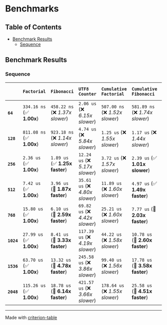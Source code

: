 # Benchmarks

## Table of Contents

- [Benchmark Results](#benchmark-results)
    - [Sequence](#sequence)

## Benchmark Results

### Sequence

|            | `Factorial`               | `Fibonacci`                      | `UTF8 Counter`                   | `Cumulative Factorial`           | `Cumulative Fibonacci`           | `Cumulative UTF8 Counter`           |
|:-----------|:--------------------------|:---------------------------------|:---------------------------------|:---------------------------------|:---------------------------------|:----------------------------------- |
| **`64`**   | `334.16 ns` (✅ **1.00x**) | `458.22 ns` (❌ *1.37x slower*)   | `2.06 us` (❌ *6.15x slower*)     | `507.00 ns` (❌ *1.52x slower*)   | `581.89 ns` (❌ *1.74x slower*)   | `2.21 us` (❌ *6.60x slower*)        |
| **`128`**  | `811.08 ns` (✅ **1.00x**) | `923.18 ns` (❌ *1.14x slower*)   | `4.74 us` (❌ *5.84x slower*)     | `1.25 us` (❌ *1.55x slower*)     | `1.17 us` (❌ *1.44x slower*)     | `5.29 us` (❌ *6.52x slower*)        |
| **`256`**  | `2.36 us` (✅ **1.00x**)   | `1.89 us` (✅ **1.25x faster**)   | `12.24 us` (❌ *5.17x slower*)    | `3.72 us` (❌ *1.57x slower*)     | `2.39 us` (✅ **1.01x slower**)   | `14.38 us` (❌ *6.08x slower*)       |
| **`512`**  | `7.42 us` (✅ **1.00x**)   | `3.96 us` (🚀 **1.87x faster**)   | `35.61 us` (❌ *4.80x slower*)    | `11.89 us` (❌ *1.60x slower*)    | `4.97 us` (✅ **1.49x faster**)   | `41.84 us` (❌ *5.64x slower*)       |
| **`768`**  | `15.80 us` (✅ **1.00x**)  | `6.10 us` (🚀 **2.59x faster**)   | `69.82 us` (❌ *4.42x slower*)    | `25.21 us` (❌ *1.60x slower*)    | `7.77 us` (🚀 **2.03x faster**)   | `83.56 us` (❌ *5.29x slower*)       |
| **`1024`** | `27.99 us` (✅ **1.00x**)  | `8.41 us` (🚀 **3.33x faster**)   | `117.39 us` (❌ *4.19x slower*)   | `44.22 us` (❌ *1.58x slower*)    | `10.78 us` (🚀 **2.60x faster**)  | `138.15 us` (❌ *4.94x slower*)      |
| **`1536`** | `63.70 us` (✅ **1.00x**)  | `13.32 us` (🚀 **4.78x faster**)  | `245.58 us` (❌ *3.86x slower*)   | `99.40 us` (❌ *1.56x slower*)    | `17.78 us` (🚀 **3.58x faster**)  | `283.51 us` (❌ *4.45x slower*)      |
| **`2048`** | `115.26 us` (✅ **1.00x**) | `18.78 us` (🚀 **6.14x faster**)  | `421.57 us` (❌ *3.66x slower*)   | `178.64 us` (❌ *1.55x slower*)   | `25.58 us` (🚀 **4.51x faster**)  | `486.59 us` (❌ *4.22x slower*)      |

---
Made with [criterion-table](https://github.com/nu11ptr/criterion-table)

